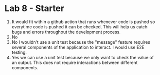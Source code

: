 # Lab 8 - Starter

1. It would fit within a github action that runs whenever code is pushed so everytime code is pushed it can be checked. This will help us catch bugs and errors throughout the development process.
2. No
3. No I wouldn't use a unit test because the "message" feature requires several components of the application to interact. I would use E2E testing.
4. Yes we can use a unit test because we only want to check the value of an output. This does not require interactions between different components.